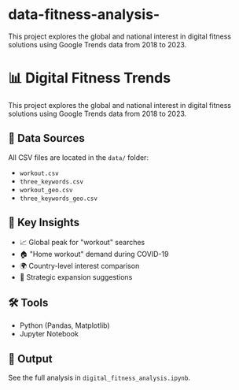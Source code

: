 # data-fitness-analysis-
This project explores the global and national interest in digital fitness solutions using Google Trends data from 2018 to 2023.
# 📊 Digital Fitness Trends

This project explores the global and national interest in digital fitness solutions using Google Trends data from 2018 to 2023.

## 📁 Data Sources
All CSV files are located in the `data/` folder:
- `workout.csv`
- `three_keywords.csv`
- `workout_geo.csv`
- `three_keywords_geo.csv`

## 📌 Key Insights
- 📈 Global peak for "workout" searches
- 🏠 "Home workout" demand during COVID-19
- 🌍 Country-level interest comparison
- 🚀 Strategic expansion suggestions

## 🛠️ Tools
- Python (Pandas, Matplotlib)
- Jupyter Notebook

## 📂 Output
See the full analysis in `digital_fitness_analysis.ipynb`.
